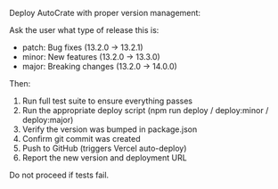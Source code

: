 Deploy AutoCrate with proper version management:

Ask the user what type of release this is:

- patch: Bug fixes (13.2.0 → 13.2.1)
- minor: New features (13.2.0 → 13.3.0)
- major: Breaking changes (13.2.0 → 14.0.0)

Then:

1. Run full test suite to ensure everything passes
2. Run the appropriate deploy script (npm run deploy / deploy:minor / deploy:major)
3. Verify the version was bumped in package.json
4. Confirm git commit was created
5. Push to GitHub (triggers Vercel auto-deploy)
6. Report the new version and deployment URL

Do not proceed if tests fail.
